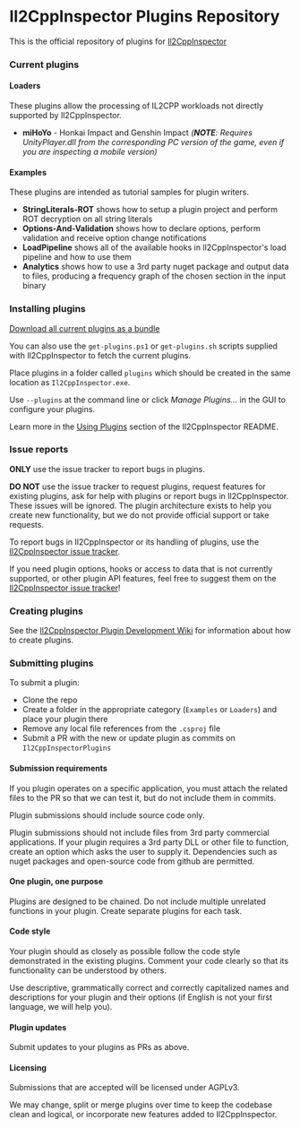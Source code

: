 # Il2CppInspector Plugins Repository

This is the official repository of plugins for [Il2CppInspector](https://github.com/djkaty/Il2CppInspector)

### Current plugins

#### Loaders

These plugins allow the processing of IL2CPP workloads not directly supported by Il2CppInspector.

* **miHoYo** - Honkai Impact and Genshin Impact _(**NOTE**: Requires UnityPlayer.dll from the corresponding PC version of the game, even if you are inspecting a mobile version)_

#### Examples

These plugins are intended as tutorial samples for plugin writers.

* **StringLiterals-ROT** shows how to setup a plugin project and perform ROT decryption on all string literals
* **Options-And-Validation** shows how to declare options, perform validation and receive option change notifications
* **LoadPipeline** shows all of the available hooks in Il2CppInspector's load pipeline and how to use them
* **Analytics** shows how to use a 3rd party nuget package and output data to files, producing a frequency graph of the chosen section in the input binary

### Installing plugins

[Download all current plugins as a bundle](https://github.com/djkaty/Il2CppInspectorPlugins/releases)

You can also use the `get-plugins.ps1` or `get-plugins.sh` scripts supplied with Il2CppInspector to fetch the current plugins.

Place plugins in a folder called `plugins` which should be created in the same location as `Il2CppInspector.exe`.

Use `--plugins` at the command line or click *Manage Plugins...* in the GUI to configure your plugins.

Learn more in the [Using Plugins](https://github.com/djkaty/Il2CppInspector#using-plugins) section of the Il2CppInspector README.

### Issue reports

**ONLY** use the issue tracker to report bugs in plugins.

**DO NOT** use the issue tracker to request plugins, request features for existing plugins, ask for help with plugins or report bugs in Il2CppInspector. These issues will be ignored. The plugin architecture exists to help you create new functionality, but we do not provide official support or take requests.

To report bugs in Il2CppInspector or its handling of plugins, use the [Il2CppInspector issue tracker](https://github.com/djkaty/Il2CppInspector/issues).

If you need plugin options, hooks or access to data that is not currently supported, or other plugin API features, feel free to suggest them on the [Il2CppInspector issue tracker](https://github.com/djkaty/Il2CppInspector/issues)!

### Creating plugins

See the [Il2CppInspector Plugin Development Wiki](https://github.com/djkaty/Il2CppInspector/wiki/Plugins%3A-Getting-Started) for information about how to create plugins.

### Submitting plugins

To submit a plugin:

* Clone the repo
* Create a folder in the appropriate category (`Examples` or `Loaders`) and place your plugin there
* Remove any local file references from the `.csproj` file
* Submit a PR with the new or update plugin as commits on `Il2CppInspectorPlugins`

#### Submission requirements

If you plugin operates on a specific application, you must attach the related files to the PR so that we can test it, but do not include them in commits.

Plugin submissions should include source code only.

Plugin submissions should not include files from 3rd party commercial applications. If your plugin requires a 3rd party DLL or other file to function, create an option which asks the user to supply it. Dependencies such as nuget packages and open-source code from github are permitted.

#### One plugin, one purpose

Plugins are designed to be chained. Do not include multiple unrelated functions in your plugin. Create separate plugins for each task.

#### Code style

Your plugin should as closely as possible follow the code style demonstrated in the existing plugins. Comment your code clearly so that its functionality can be understood by others.

Use descriptive, grammatically correct and correctly capitalized names and descriptions for your plugin and their options (if English is not your first language, we will help you).

#### Plugin updates

Submit updates to your plugins as PRs as above.

#### Licensing

Submissions that are accepted will be licensed under AGPLv3.

We may change, split or merge plugins over time to keep the codebase clean and logical, or incorporate new features added to Il2CppInspector.
